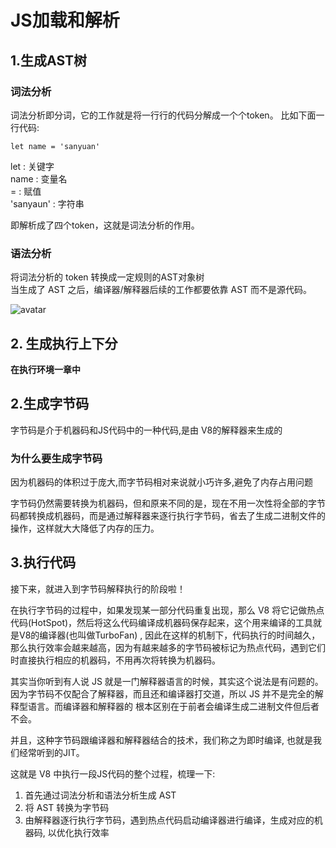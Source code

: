 # JS加载和解析

## 1.生成AST树

### 词法分析
词法分析即分词，它的工作就是将一行行的代码分解成一个个token。 比如下面一行代码:
```
let name = 'sanyuan'
```
let :  关键字  
name : 变量名  
= : 赋值  
'sanyaun' : 字符串  

即解析成了四个token，这就是词法分析的作用。

### 语法分析

将词法分析的 token 转换成一定规则的AST对象树  
当生成了 AST 之后，编译器/解释器后续的工作都要依靠 AST 而不是源代码。

![avatar](http://47.98.159.95/my_blog/week07/8.jpg)

## 2. 生成执行上下分
**在执行环境一章中**

## 2.生成字节码

字节码是介于机器码和JS代码中的一种代码,是由 V8的解释器来生成的

### 为什么要生成字节码
因为机器码的体积过于庞大,而字节码相对来说就小巧许多,避免了内存占用问题

字节码仍然需要转换为机器码，但和原来不同的是，现在不用一次性将全部的字节码都转换成机器码，而是通过解释器来逐行执行字节码，省去了生成二进制文件的操作，这样就大大降低了内存的压力。

## 3.执行代码
接下来，就进入到字节码解释执行的阶段啦！

在执行字节码的过程中，如果发现某一部分代码重复出现，那么 V8 将它记做热点代码(HotSpot)，然后将这么代码编译成机器码保存起来，这个用来编译的工具就是V8的编译器(也叫做TurboFan) , 因此在这样的机制下，代码执行的时间越久，那么执行效率会越来越高，因为有越来越多的字节码被标记为热点代码，遇到它们时直接执行相应的机器码，不用再次将转换为机器码。

其实当你听到有人说 JS 就是一门解释器语言的时候，其实这个说法是有问题的。因为字节码不仅配合了解释器，而且还和编译器打交道，所以 JS 并不是完全的解释型语言。而编译器和解释器的 根本区别在于前者会编译生成二进制文件但后者不会。

并且，这种字节码跟编译器和解释器结合的技术，我们称之为即时编译, 也就是我们经常听到的JIT。

这就是 V8 中执行一段JS代码的整个过程，梳理一下:

1. 首先通过词法分析和语法分析生成 AST
2. 将 AST 转换为字节码
3. 由解释器逐行执行字节码，遇到热点代码启动编译器进行编译，生成对应的机器码, 以优化执行效率